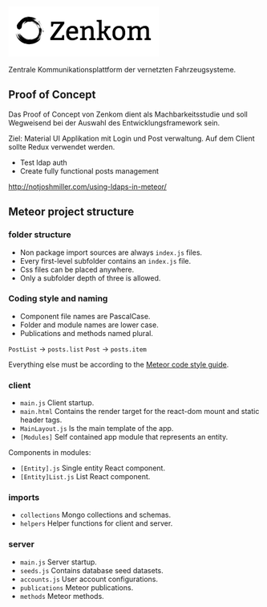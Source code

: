 ![Zenkom](assets/logo.png)

Zentrale Kommunikationsplattform der vernetzten Fahrzeugsysteme.

## Proof of Concept

Das Proof of Concept von Zenkom dient als Machbarkeitsstudie und soll Wegweisend bei der Auswahl des Entwicklungsframework sein.

Ziel: Material UI Applikation mit Login und Post verwaltung. Auf dem Client sollte Redux verwendet werden.

* Test ldap auth
* Create fully functional posts management

http://notjoshmiller.com/using-ldaps-in-meteor/

## Meteor project structure

### folder structure

* Non package import sources are always `index.js` files.
* Every first-level subfolder contains an `index.js` file.
* Css files can be placed anywhere.
* Only a subfolder depth of three is allowed.

### Coding style and naming

* Component file names are PascalCase.
* Folder and module names are lower case.
* Publications and methods named plural.

`PostList` -> `posts.list`
`Post` -> `posts.item`

Everything else must be according to the [Meteor code style guide]( https://guide.meteor.com/code-style.html).

### client

* `main.js` Client startup.
* `main.html` Contains the render target for the react-dom mount and static header tags.
* `MainLayout.js` Is the main template of the app.
* `[Modules]` Self contained app module that represents an entity.

Components in modules:

* `[Entity].js` Single entity React component.
* `[Entity]List.js` List React component.

### imports

* `collections` Mongo collections and schemas.
* `helpers` Helper functions for client and server.

### server

* `main.js` Server startup.
* `seeds.js` Contains database seed datasets.
* `accounts.js` User account configurations.
* `publications` Meteor publications.
* `methods` Meteor methods.
